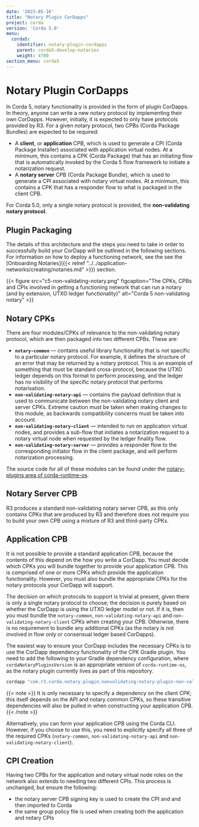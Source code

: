 ```yaml
---
date: '2023-05-16'
title: "Notary Plugin CorDapps"
project: corda
version: 'Corda 5.0'
menu:
  corda5:
    identifier: notary-plugin-cordapps
    parent: corda5-develop-notaries
    weight: 4700
section_menu: corda5
---
```

# Notary Plugin CorDapps 

In Corda 5, notary functionality is provided in the form of plugin CorDapps. In theory, anyone can write a new notary protocol by implementing their own CorDapps. However, initially, it is expected to only have protocols provided by R3. For a given notary protocol, two CPBs (Corda Package Bundles) are expected to be required:

* A **client**, or **application** CPB, which is used to generate a CPI (Corda Package Installer) associated with application virtual nodes. At a minimum, this contains a CPK (Corda Package) that has an initiating flow that is automatically invoked by the Corda 5 flow framework to initiate a notarization request.
* A **notary server** CPB (Corda Package Bundle), which is used to generate a CPI associated with notary virtual nodes. At a minimum, this contains a CPK that has a responder flow to what is packaged in the client CPB.

For Corda 5.0, only a single notary protocol is provided, the **non-validating notary protocol**.

## Plugin Packaging
The details of this architecture and the steps you need to take in order to successfully build your CorDapp will be outlined in the following sections. For information on how to deploy a functioning network, see the see the [Onboarding Notaries]({{< relref "../../application-networks/creating/notaries.md" >}}) section.

{{< figure src="c5-non-validating-notary.png" figcaption="The CPKs, CPBs and CPIs involved in getting a functioning network that can run a notary (and by extension, UTXO ledger functionality)" alt="Corda 5 non-validating notary" >}}

## Notary CPKs
There are four modules/CPKs of relevance to the non-validating notary protocol, which are then packaged into two different CPBs. These are:

* **`notary-common`** —  contains useful library functionality that is not specific to a particular notary protocol. For example, it defines the structure of an error that may be returned by a notary protocol. This is an example of something that must be standard cross-protocol, because the UTXO ledger depends on this format to perform processing, and the ledger has no visibility of the specific notary protocol that performs notarisation.
* **`non-validating-notary-api`** —  contains the payload definition that is used to communicate between the non-validating notary client and server CPKs. Extreme caution must be taken when making changes to this module, as backwards compatibility concerns must be taken into account.
* **`non-validating-notary-client`** —  intended to run on application virtual nodes, and provides a sub-flow that initiates a notarization request to a notary virtual node when requested by the ledger finality flow.
* **`non-validating-notary-server`** —  provides a responder flow to the corresponding initiator flow in the client package, and will perform notarization processing.

The source code for all of these modules can be found under the [notary-plugins area of corda-runtime-os](https://github.com/corda/corda-runtime-os/tree/release/os/5.0/notary-plugins).

## Notary Server CPB

R3 produces a standard non-validating notary server CPB, as this only contains CPKs that are produced by R3 and therefore does not require you to build your own CPB using a mixture of R3 and third-party CPKs.

## Application CPB

It is not possible to provide a standard application CPB, because the contents of this depend on the how you write a CorDapp. You must decide which CPKs you will bundle together to provide your application CPB. This is comprised of one or more CPKs which provide the application functionality. However, you must also bundle the appropriate CPKs for the notary protocols your CorDapp will support.

The decision on which protocols to support is trivial at present, given there is only a single notary protocol to choose; the decision is purely based on whether the CorDapp is using the UTXO ledger model or not. If it is, then you must bundle the `notary-common`, `non-validating-notary-api` and `non-validating-notary-client` CPKs when creating your CPB. Otherwise, there is no requirement to bundle any additional CPKs (as the notary is not involved in flow only or consensual ledger based CorDapps).

The easiest way to ensure your CorDapp includes the necessary CPKs is to use the CorDapp dependency functionality of the CPK Gradle plugin. You need to add the following to your Gradle dependency configuration, where `cordaNotaryPluginsVersion` is an appropriate version of `corda-runtime-os`, as the notary plugin currently lives as part of this repository.

```kotlin
cordapp "com.r3.corda.notary.plugin.nonvalidating:notary-plugin-non-validating-client:$cordaNotaryPluginsVersion"

```

{{< note >}}
It is only necessary to specify a dependency on the client CPK; this itself depends on the API and notary common CPKs, so these transitive dependencies will also be pulled in when constructing your application CPB.
{{< /note >}}

Alternatively, you can form your application CPB using the Corda CLI. However, if you choose to use this, you need to explicitly specify all three of the required CPKs (`notary-common`, `non-validating-notary-api` and `non-validating-notary-client`).

## CPI Creation

Having two CPBs for the application and notary virtual node roles on the network also extends to needing two different CPIs. This process is unchanged, but ensure the following:
* the notary server CPB signing key is used to create the CPI and and then imported to Corda
* the same group policy file is used when creating both the application and notary CPIs